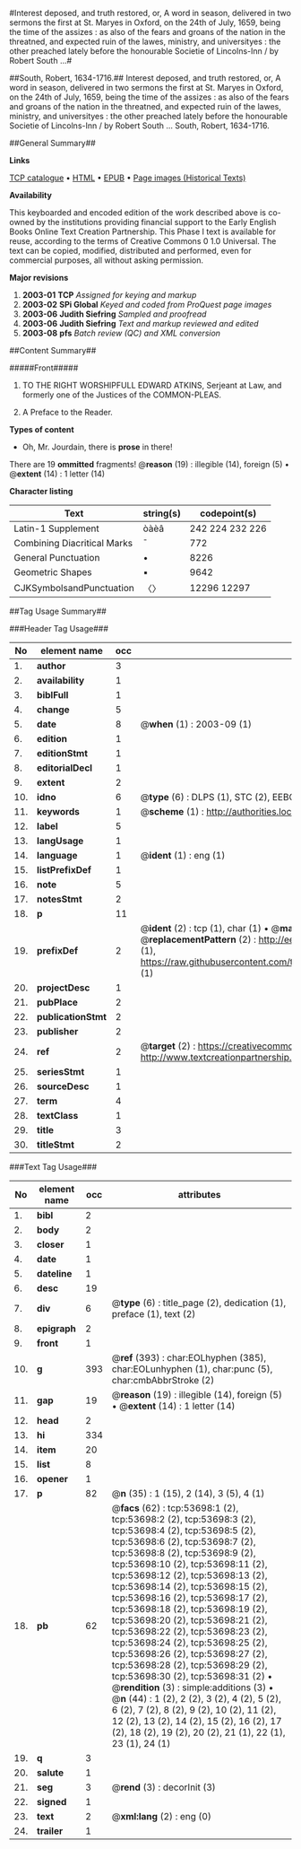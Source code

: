 #Interest deposed, and truth restored, or, A word in season, delivered in two sermons the first at St. Maryes in Oxford, on the 24th of July, 1659, being the time of the assizes : as also of the fears and groans of the nation in the threatned, and expected ruin of the lawes, ministry, and universityes : the other preached lately before the honourable Societie of Lincolns-Inn / by Robert South ...#

##South, Robert, 1634-1716.##
Interest deposed, and truth restored, or, A word in season, delivered in two sermons the first at St. Maryes in Oxford, on the 24th of July, 1659, being the time of the assizes : as also of the fears and groans of the nation in the threatned, and expected ruin of the lawes, ministry, and universityes : the other preached lately before the honourable Societie of Lincolns-Inn / by Robert South ...
South, Robert, 1634-1716.

##General Summary##

**Links**

[TCP catalogue](http://www.ota.ox.ac.uk/tcp/)  • 
[HTML](http://tei.it.ox.ac.uk/tcp/Texts-HTML/free/A60/A60942.html)  • 
[EPUB](http://tei.it.ox.ac.uk/tcp/Texts-EPUB/free/A60/A60942.epub) • 
[Page images (Historical Texts)](https://data.historicaltexts.jisc.ac.uk/view?pubId=eebo-12085055e&pageId=eebo-12085055e-53698-1)

**Availability**

This keyboarded and encoded edition of the
	       work described above is co-owned by the institutions
	       providing financial support to the Early English Books
	       Online Text Creation Partnership. This Phase I text is
	       available for reuse, according to the terms of Creative
	       Commons 0 1.0 Universal. The text can be copied,
	       modified, distributed and performed, even for
	       commercial purposes, all without asking permission.

**Major revisions**

1. __2003-01__ __TCP__ *Assigned for keying and markup*
1. __2003-02__ __SPi Global__ *Keyed and coded from ProQuest page images*
1. __2003-06__ __Judith Siefring__ *Sampled and proofread*
1. __2003-06__ __Judith Siefring__ *Text and markup reviewed and edited*
1. __2003-08__ __pfs__ *Batch review (QC) and XML conversion*

##Content Summary##

#####Front#####

1. TO THE RIGHT WORSHIPFULL EDWARD ATKINS, Serjeant at Law, and formerly one of the Justices of the COMMON-PLEAS.

1. A Preface to the Reader.

**Types of content**

  * Oh, Mr. Jourdain, there is **prose** in there!

There are 19 **ommitted** fragments! 
 @__reason__ (19) : illegible (14), foreign (5)  •  @__extent__ (14) : 1 letter (14)

**Character listing**


|Text|string(s)|codepoint(s)|
|---|---|---|
|Latin-1 Supplement|òàèâ|242 224 232 226|
|Combining             Diacritical Marks|̄|772|
|General Punctuation|•|8226|
|Geometric Shapes|▪|9642|
|CJKSymbolsandPunctuation|〈〉|12296 12297|

##Tag Usage Summary##

###Header Tag Usage###

|No|element name|occ|attributes|
|---|---|---|---|
|1.|__author__|3||
|2.|__availability__|1||
|3.|__biblFull__|1||
|4.|__change__|5||
|5.|__date__|8| @__when__ (1) : 2003-09 (1)|
|6.|__edition__|1||
|7.|__editionStmt__|1||
|8.|__editorialDecl__|1||
|9.|__extent__|2||
|10.|__idno__|6| @__type__ (6) : DLPS (1), STC (2), EEBO-CITATION (1), OCLC (1), VID (1)|
|11.|__keywords__|1| @__scheme__ (1) : http://authorities.loc.gov/ (1)|
|12.|__label__|5||
|13.|__langUsage__|1||
|14.|__language__|1| @__ident__ (1) : eng (1)|
|15.|__listPrefixDef__|1||
|16.|__note__|5||
|17.|__notesStmt__|2||
|18.|__p__|11||
|19.|__prefixDef__|2| @__ident__ (2) : tcp (1), char (1)  •  @__matchPattern__ (2) : ([0-9\-]+):([0-9IVX]+) (1), (.+) (1)  •  @__replacementPattern__ (2) : http://eebo.chadwyck.com/downloadtiff?vid=$1&page=$2 (1), https://raw.githubusercontent.com/textcreationpartnership/Texts/master/tcpchars.xml#$1 (1)|
|20.|__projectDesc__|1||
|21.|__pubPlace__|2||
|22.|__publicationStmt__|2||
|23.|__publisher__|2||
|24.|__ref__|2| @__target__ (2) : https://creativecommons.org/publicdomain/zero/1.0/ (1), http://www.textcreationpartnership.org/docs/. (1)|
|25.|__seriesStmt__|1||
|26.|__sourceDesc__|1||
|27.|__term__|4||
|28.|__textClass__|1||
|29.|__title__|3||
|30.|__titleStmt__|2||


###Text Tag Usage###

|No|element name|occ|attributes|
|---|---|---|---|
|1.|__bibl__|2||
|2.|__body__|2||
|3.|__closer__|1||
|4.|__date__|1||
|5.|__dateline__|1||
|6.|__desc__|19||
|7.|__div__|6| @__type__ (6) : title_page (2), dedication (1), preface (1), text (2)|
|8.|__epigraph__|2||
|9.|__front__|1||
|10.|__g__|393| @__ref__ (393) : char:EOLhyphen (385), char:EOLunhyphen (1), char:punc (5), char:cmbAbbrStroke (2)|
|11.|__gap__|19| @__reason__ (19) : illegible (14), foreign (5)  •  @__extent__ (14) : 1 letter (14)|
|12.|__head__|2||
|13.|__hi__|334||
|14.|__item__|20||
|15.|__list__|8||
|16.|__opener__|1||
|17.|__p__|82| @__n__ (35) : 1 (15), 2 (14), 3 (5), 4 (1)|
|18.|__pb__|62| @__facs__ (62) : tcp:53698:1 (2), tcp:53698:2 (2), tcp:53698:3 (2), tcp:53698:4 (2), tcp:53698:5 (2), tcp:53698:6 (2), tcp:53698:7 (2), tcp:53698:8 (2), tcp:53698:9 (2), tcp:53698:10 (2), tcp:53698:11 (2), tcp:53698:12 (2), tcp:53698:13 (2), tcp:53698:14 (2), tcp:53698:15 (2), tcp:53698:16 (2), tcp:53698:17 (2), tcp:53698:18 (2), tcp:53698:19 (2), tcp:53698:20 (2), tcp:53698:21 (2), tcp:53698:22 (2), tcp:53698:23 (2), tcp:53698:24 (2), tcp:53698:25 (2), tcp:53698:26 (2), tcp:53698:27 (2), tcp:53698:28 (2), tcp:53698:29 (2), tcp:53698:30 (2), tcp:53698:31 (2)  •  @__rendition__ (3) : simple:additions (3)  •  @__n__ (44) : 1 (2), 2 (2), 3 (2), 4 (2), 5 (2), 6 (2), 7 (2), 8 (2), 9 (2), 10 (2), 11 (2), 12 (2), 13 (2), 14 (2), 15 (2), 16 (2), 17 (2), 18 (2), 19 (2), 20 (2), 21 (1), 22 (1), 23 (1), 24 (1)|
|19.|__q__|3||
|20.|__salute__|1||
|21.|__seg__|3| @__rend__ (3) : decorInit (3)|
|22.|__signed__|1||
|23.|__text__|2| @__xml:lang__ (2) : eng (0)|
|24.|__trailer__|1||
